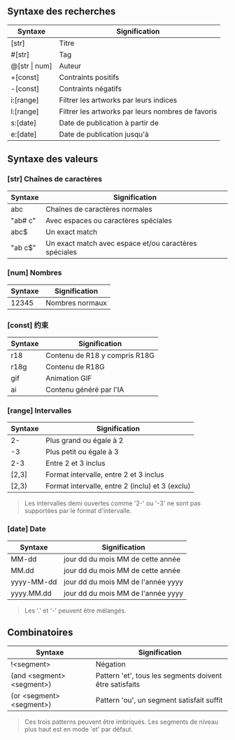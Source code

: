 ## Syntaxe des recherches

| Syntaxe       | Signification                                     |
| ------------- | ------------------------------------------------- |
| [str]         | Titre                                             |
| #[str]        | Tag                                               |
| @[str \| num] | Auteur                                            |
| +[const]      | Contraints positifs                               |
| -[const]      | Contraints négatifs                               |
| i:[range]     | Filtrer les artworks par leurs indices            |
| l:[range]     | Filtrer les artworks par leurs nombres de favoris |
| s:[date]      | Date de publication à partir de                   |
| e:[date]      | Date de publication jusqu'à                       |

## Syntaxe des valeurs

### [str] Chaînes de caractères  

| Syntaxe | Signification                                         |
| ------- | ----------------------------------------------------- |
| abc     | Chaînes de caractères normales                        |
| "ab# c" | Avec espaces ou caractères spéciales                  |
| abc$    | Un exact match                                        |
| "ab c$" | Un exact match avec espace et/ou caractères spéciales |

### [num] Nombres

| Syntaxe | Signification   |
| ------- | --------------- |
| 12345   | Nombres normaux |

### [const] 约束

| Syntaxe | Signification                 |
| ------- | ----------------------------- |
| r18     | Contenu de R18 y compris R18G |
| r18g    | Contenu de R18G               |
| gif     | Animation GIF                 |
| ai      | Contenu généré par l'IA       |

### [range] Intervalles

| Syntaxe | Signification                                   |
| ------- | ----------------------------------------------- |
| 2-      | Plus grand ou égale à 2                         |
| -3      | Plus petit ou égale à 3                         |
| 2-3     | Entre 2 et 3 inclus                             |
| [2,3]   | Format intervalle, entre 2 et 3 inclus          |
| \[2,3)  | Format intervalle, entre 2 (inclu) et 3 (exclu) |

> Les intervalles demi ouvertes comme '2-' ou '-3' ne sont pas supportées par le format d'intervalle.

### [date] Date

| Syntaxe    | Signification                      |
| ---------- | ---------------------------------- |
| MM-dd      | jour dd du mois MM de cette année  |
| MM.dd      | jour dd du mois MM de cette année  |
| yyyy-MM-dd | jour dd du mois MM de l'année yyyy |
| yyyy.MM.dd | jour dd du mois MM de l'année yyyy |

> Les '.' et '-' peuvent être mélangés.

## Combinatoires

| Syntaxe                     | Signification                                           |
| --------------------------- | ------------------------------------------------------- |
| !\<segment>                 | Négation                                                |
| (and \<segment> \<segment>) | Pattern 'et', tous les segments doivent être satisfaits |
| (or \<segment> \<segment>)  | Pattern 'ou', un segment satisfait suffit               |

> Ces trois patterns peuvent être imbriqués. Les segments de niveau plus haut est en mode 'et' par défaut.
